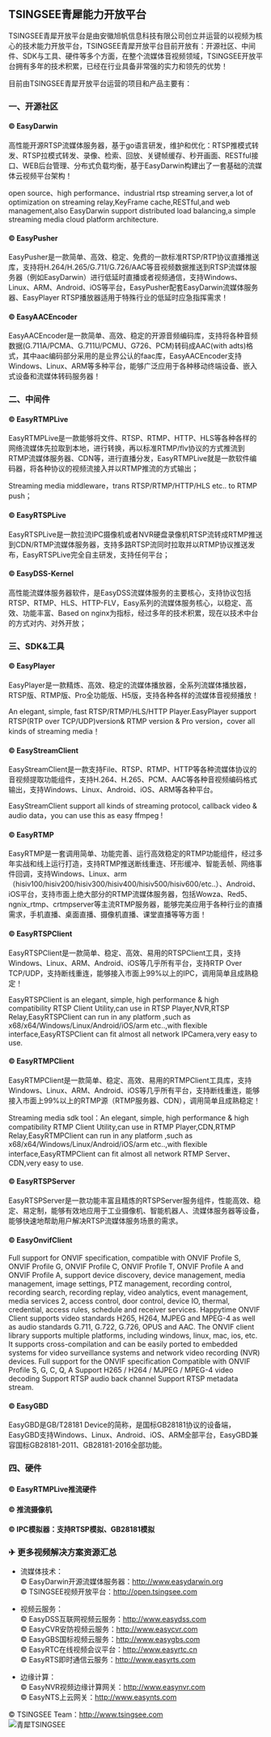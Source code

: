 ## TSINGSEE青犀能力开放平台

TSINGSEE青犀开放平台是由安徽旭帆信息科技有限公司创立并运营的以视频为核心的技术能力开放平台，TSINGSEE青犀开放平台目前开放有：开源社区、中间件、SDK与工具、硬件等多个方面，在整个流媒体音视频领域，TSINGSEE开放平台拥有多年的技术积累，已经在行业具备非常强的实力和领先的优势！

目前由TSINGSEE青犀开放平台运营的项目和产品主要有：

### 一、开源社区

#### &copy;	EasyDarwin
高性能开源RTSP流媒体服务器，基于go语言研发，维护和优化：RTSP推模式转发、RTSP拉模式转发、录像、检索、回放、关键帧缓存、秒开画面、RESTful接口、WEB后台管理、分布式负载均衡，基于EasyDarwin构建出了一套基础的流媒体云视频平台架构！

open source、high performance、industrial rtsp streaming server,a lot of optimization on streaming relay,KeyFrame cache,RESTful,and web management,also EasyDarwin support distributed load balancing,a simple streaming media cloud platform architecture.

#### &copy;	EasyPusher
EasyPusher是一款简单、高效、稳定、免费的一款标准RTSP/RTP协议直播推送库，支持将H.264/H.265/G.711/G.726/AAC等音视频数据推送到RTSP流媒体服务器（例如EasyDarwin）进行低延时直播或者视频通信，支持Windows、Linux、ARM、Android、iOS等平台，EasyPusher配套EasyDarwin流媒体服务器、EasyPlayer RTSP播放器适用于特殊行业的低延时应急指挥需求！

#### &copy;	EasyAACEncoder
EasyAACEncoder是一款简单、高效、稳定的开源音频编码库，支持将各种音频数据(G.711A/PCMA、G.711U/PCMU、G726、PCM)转码成AAC(with adts)格式，其中aac编码部分采用的是业界公认的faac库，EasyAACEncoder支持Windows、Linux、ARM等多种平台，能够广泛应用于各种移动终端设备、嵌入式设备和流媒体转码服务器！

### 二、中间件

#### &copy;	EasyRTMPLive
EasyRTMPLive是一款能够将文件、RTSP、RTMP、HTTP、HLS等各种各样的网络流媒体先拉取到本地，进行转换，再以标准RTMP/flv协议的方式推流到RTMP流媒体服务器、CDN等，进行直播分发，EasyRTMPLive就是一款软件编码器，将各种协议的视频流接入并以RTMP推流的方式输出；

Streaming media middleware，trans RTSP/RTMP/HTTP/HLS etc.. to RTMP push；

#### &copy;	EasyRTSPLive
EasyRTSPLive是一款拉流IPC摄像机或者NVR硬盘录像机RTSP流转成RTMP推送到CDN/RTMP流媒体服务器，支持多路RTSP流同时拉取并以RTMP协议推送发布，EasyRTSPLive完全自主研发，支持任何平台；

#### &copy;	EasyDSS-Kernel
高性能流媒体服务器软件，是EasyDSS流媒体服务的主要核心，支持协议包括RTSP、RTMP、HLS、HTTP-FLV，Easy系列的流媒体服务核心，以稳定、高效、功能丰富、Based on nginx为指标，经过多年的技术积累，现在以技术中台的方式对内、对外开放；

### 三、SDK&工具

#### &copy;	EasyPlayer
EasyPlayer是一款精炼、高效、稳定的流媒体播放器，全系列流媒体播放器，RTSP版、RTMP版、Pro全功能版、H5版，支持各种各样的流媒体音视频播放！

An elegant, simple, fast RTSP/RTMP/HLS/HTTP Player.EasyPlayer support RTSP(RTP over TCP/UDP)version& RTMP version & Pro version，cover all kinds of streaming media！

#### &copy;	EasyStreamClient
EasyStreamClient是一款支持File、RTSP、RTMP、HTTP等各种流媒体协议的音视频提取功能组件，支持H.264、H.265、PCM、AAC等各种音视频编码格式输出，支持Windows、Linux、Android、iOS、ARM等各种平台。

EasyStreamClient support all kinds of streaming protocol, callback video & audio data，you can use this as easy ffmpeg !

#### &copy;	EasyRTMP
EasyRTMP是一套调用简单、功能完善、运行高效稳定的RTMP功能组件，经过多年实战和线上运行打造，支持RTMP推送断线重连、环形缓冲、智能丢帧、网络事件回调，支持Windows、Linux、arm（hisiv100/hisiv200/hisiv300/hisiv400/hisiv500/hisiv600/etc..）、Android、iOS平台，支持市面上绝大部分的RTMP流媒体服务器，包括Wowza、Red5、ngnix_rtmp、crtmpserver等主流RTMP服务器，能够完美应用于各种行业的直播需求，手机直播、桌面直播、摄像机直播、课堂直播等等方面！

#### &copy;	EasyRTSPClient
EasyRTSPClient是一款简单、稳定、高效、易用的RTSPClient工具，支持Windows、Linux、ARM、Android、iOS等几乎所有平台，支持RTP Over TCP/UDP，支持断线重连，能够接入市面上99%以上的IPC，调用简单且成熟稳定！

EasyRTSPClient is an elegant, simple, high performance & high compatibility RTSP Client Utility,can use in RTSP Player,NVR,RTSP Relay,EasyRTSPClient can run in any platform ,such as x68/x64/Windows/Linux/Android/iOS/arm etc..,with flexible interface,EasyRTSPClient can fit almost all network IPCamera,very easy to use.

#### &copy;	EasyRTMPClient
EasyRTMPClient是一款简单、稳定、高效、易用的RTMPClient工具库，支持Windows、Linux、ARM、Android、iOS等几乎所有平台，支持断线重连，能够接入市面上99%以上的RTMP源（RTMP服务器、CDN），调用简单且成熟稳定！


Streaming media sdk tool：An elegant, simple, high performance & high compatibility RTMP Client Utility,can use in RTMP Player,CDN,RTMP Relay,EasyRTMPClient can run in any platform ,such as x68/x64/Windows/Linux/Android/iOS/arm etc..,with flexible interface,EasyRTMPClient can fit almost all network RTMP Server、CDN,very easy to use.

#### &copy;	EasyRTSPServer
EasyRTSPServer是一款功能丰富且精炼的RTSPServer服务组件，性能高效、稳定、易定制，能够有效地应用于工业摄像机、智能机器人、流媒体服务器等设备，能够快速地帮助用户解决RTSP流媒体服务场景的需求。

#### &copy;	EasyOnvifClient
Full support for ONVIF specification, compatible with ONVIF Profile S, ONVIF Profile G, ONVIF Profile C, ONVIF Profile T, ONVIF Profile A and ONVIF Profile A, support device discovery, device management, media management, image settings, PTZ management, recording control, recording search, recording replay, video analytics, event management, media services 2, access control, door control, device IO, thermal, credential, access rules, schedule and receiver services. Happytime ONVIF Client supports video standards H265, H264, MJPEG and MPEG-4 as well as audio standards G.711, G.722, G.726, OPUS and AAC. The ONVIF client library supports multiple platforms, including windows, linux, mac, ios, etc. It supports cross-compilation and can be easily ported to embedded systems for video surveillance systems and network video recording (NVR) devices.  Full support for the ONVIF specification Compatible with ONVIF Profile S, G, C, Q, A Support H265 / H264 / MJPEG / MPEG-4 video decoding Support RTSP audio back channel Support RTSP metadata stream.

#### &copy;	EasyGBD
EasyGBD是GB/T28181 Device的简称，是国标GB28181协议的设备端，EasyGBD支持Windows、Linux、Android、iOS、ARM全部平台，EasyGBD兼容国标GB28181-2011、GB28181-2016全部功能。

### 四、硬件

#### &copy;	EasyRTMPLive推流硬件

#### &copy;	推流摄像机

#### &copy;	IPC模拟器：支持RTSP模拟、GB28181模拟

### ✈ 更多视频解决方案资源汇总

- 流媒体技术：<br/>
© EasyDarwin开源流媒体服务器：<a href="http://www.easydarwin.org" target="_blank" title="EasyDarwin开源流媒体服务器">http://www.easydarwin.org</a><br/>
© TSINGSEE视频开放平台：<a href="http://open.tsingsee.com" target="_blank" title="TSINGSEE青犀视频开放平台">http://open.tsingsee.com</a><br/>

- 视频云服务：<br/>
© EasyDSS互联网视频云服务：<a href="http://www.easydss.com" target="_blank" title="EasyDSS互联网视频云服务">http://www.easydss.com</a><br/>
© EasyCVR安防视频云服务：<a href="http://www.easycvr.com" target="_blank" title="EasyCVR安防视频云服务">http://www.easycvr.com</a><br/>
© EasyGBS国标视频云服务：<a href="http://www.easygbs.com" target="_blank" title="EasyGBS国标视频云服务">http://www.easygbs.com</a><br/>
© EasyRTC在线视频会议平台：<a href="http://www.easyrtc.cn" target="_blank" title="EasyRTC在线视频会议平台">http://www.easyrtc.cn</a><br/>
© EasyRTS即时通信云服务：<a href="http://www.easyrts.com" target="_blank" title="EasyRTS即时通信云服务">http://www.easyrts.com</a><br/>

- 边缘计算：<br/>
© EasyNVR视频边缘计算网关：<a href="http://www.easynvr.com" target="_blank" title="EasyNVR视频边缘计算网关">http://www.easynvr.com</a><br/>
© EasyNTS上云网关：<a href="http://www.easynts.com" target="_blank" title="EasyNTS上云网关">http://www.easynts.com</a><br/>

© TSINGSEE Team：<a href="http://www.tsingsee.com" target="_blank" title="青犀TSINGSEE">http://www.tsingsee.com</a><br/>
![青犀TSINGSEE](https://imgconvert.csdnimg.cn/aHR0cDovL3d3dy5lYXN5ZGFyd2luLm9yZy9wdWJsaWMvaW1hZ2VzL3RzaW5nc2VlX3FyY29kZV8xNjAuanBn?x-oss-process=image/format,png)
